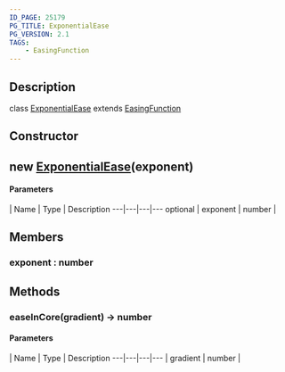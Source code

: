 ```yaml
---
ID_PAGE: 25179
PG_TITLE: ExponentialEase
PG_VERSION: 2.1
TAGS:
    - EasingFunction
---
```

## Description

class [ExponentialEase](/classes/3.1/ExponentialEase) extends [EasingFunction](/classes/3.1/EasingFunction)



## Constructor

## new [ExponentialEase](/classes/3.1/ExponentialEase)(exponent)



#### Parameters
 | Name | Type | Description
---|---|---|---
optional | exponent | number | 

## Members

### exponent : number



## Methods

### easeInCore(gradient) &rarr; number



#### Parameters
 | Name | Type | Description
---|---|---|---
 | gradient | number | 

